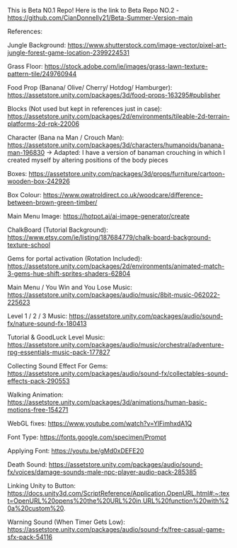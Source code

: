 This is Beta N0.1 Repo! Here is the link to Beta Repo NO.2 - https://github.com/CianDonnelly21/Beta-Summer-Version-main

References:

Jungle Background: https://www.shutterstock.com/image-vector/pixel-art-jungle-forest-game-location-2399224531

Grass Floor: https://stock.adobe.com/ie/images/grass-lawn-texture-pattern-tile/249760944

Food Prop (Banana/ Olive/ Cherry/ Hotdog/ Hamburger): https://assetstore.unity.com/packages/3d/food-props-163295#publisher

Blocks (Not used but kept in references just in case): https://assetstore.unity.com/packages/2d/environments/tileable-2d-terrain-platforms-2d-rpk-22006

Character (Bana
na Man / Crouch Man): https://assetstore.unity.com/packages/3d/characters/humanoids/banana-man-196830
-> Adapted: I have a version of banaman crouching in which I created myself by altering positions of the body pieces

Boxes: https://assetstore.unity.com/packages/3d/props/furniture/cartoon-wooden-box-242926

Box Colour: https://www.owatroldirect.co.uk/woodcare/difference-between-brown-green-timber/

Main Menu Image: https://hotpot.ai/ai-image-generator/create

ChalkBoard (Tutorial Background): https://www.etsy.com/ie/listing/187684779/chalk-board-background-texture-school

Gems for portal activation (Rotation Included): https://assetstore.unity.com/packages/2d/environments/animated-match-3-gems-hue-shift-sprites-shaders-62804

Main Menu / You Win and You Lose Music: https://assetstore.unity.com/packages/audio/music/8bit-music-062022-225623

Level 1 / 2 / 3 Music: https://assetstore.unity.com/packages/audio/sound-fx/nature-sound-fx-180413

Tutorial & GoodLuck Level Music: https://assetstore.unity.com/packages/audio/music/orchestral/adventure-rpg-essentials-music-pack-177827

Collecting Sound Effect For Gems: https://assetstore.unity.com/packages/audio/sound-fx/collectables-sound-effects-pack-290553

Walking Animation: https://assetstore.unity.com/packages/3d/animations/human-basic-motions-free-154271

WebGL fixes: https://www.youtube.com/watch?v=YlFimhxdA1Q

Font Type: https://fonts.google.com/specimen/Prompt

Applying Font: https://youtu.be/gMd0xDEFE20

Death Sound: https://assetstore.unity.com/packages/audio/sound-fx/voices/damage-sounds-male-npc-player-audio-pack-285385

Linking Unity to Button: https://docs.unity3d.com/ScriptReference/Application.OpenURL.html#:~:text=OpenURL%20opens%20the%20URL%20in,URL%20function%20with%20a%20custom%20.

Warning Sound (When Timer Gets Low): https://assetstore.unity.com/packages/audio/sound-fx/free-casual-game-sfx-pack-54116
